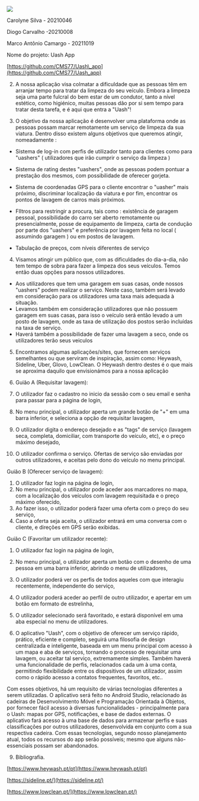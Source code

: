 ![](RackMultipart20221007-1-law13o_html_f52816cc3edc1a02.png)

Carolyne Silva - 20210046

Diogo Carvalho -20210008

Marco Antônio Camargo - 20211019

Nome do projeto: Uash App

[https://github.com/CMS77/Uash\_app](https://github.com/CMS77/Uash_app)

2. A nossa aplicação visa colmatar a dificuldade que as pessoas têm em arranjar tempo para tratar da limpeza do seu veículo. Embora a limpeza seja uma parte fulcral do bem estar de um condutor, tanto a nível estético, como higiénico, muitas pessoas dão por si sem tempo para tratar desta tarefa, e é aqui que entra a "Uash"!

3. O objetivo da nossa aplicação é desenvolver uma plataforma onde as pessoas possam marcar remotamente um serviço de limpeza da sua viatura. Dentro disso existem alguns objetivos que queremos atingir, nomeadamente :

- Sistema de log-in com perfis de utilizador tanto para clientes como para "uashers" ( utilizadores que irão cumprir o serviço da limpeza )

- Sistema de rating destes "uashers", onde as pessoas podem pontuar a prestação dos mesmos, com possibilidade de oferecer gorjeta.

- Sistema de coordenadas GPS para o cliente encontrar o "uasher" mais próximo, discriminar localização da viatura e por fim, encontrar os pontos de lavagem de carros mais próximos.

- FIltros para restringir a procura, tais como : existência de garagem pessoal, possibilidade do carro ser aberto remotamente ou presencialmente, posse de equipamento de limpeza, carta de condução por parte dos "uashers" e preferência por lavagem feita no local ( assumindo garagem ) ou em postos de lavagem.

- Tabulação de preços, com níveis diferentes de serviço

4. Visamos atingir um público que, com as dificuldades do dia-a-dia, não tem tempo de sobra para fazer a limpeza dos seus veículos. Temos então duas opções para nossos utilizadores.

- Aos utilizadores que tem uma garagem em suas casas, onde nossos "uashers" podem realizar o serviço. Neste caso, também será levado em consideração para os utilizadores uma taxa mais adequada à situação.
- Levamos também em consideração utilizadores que não possuem garagem em suas casas, para isso o veículo será então levado a um posto de lavagem, onde as taxa de utilização dos postos serão incluídas na taxa de serviço.
- Haverá também a possibilidade de fazer uma lavagem a seco, onde os utilizadores terão seus veiculos

5. Encontramos algumas aplicações/sites, que fornecem serviços semelhantes ou que serviram de inspiração, assim como: Heywash, Sideline, Uber, Glovo, LowClean. O Heywash dentro destes é o que mais se aproxima daquilo que envisionámos para a nossa aplicação

6. Guião A (Requisitar lavagem):

1. O utilizador faz o cadastro no inicio da sessão com o seu email e senha para passar para a página de login,
2. No menu principal, o utilizador aperta um grande botão de "+" em uma barra inferior, e seleciona a opção de requisitar lavagem,
3. O utilizador digita o endereço desejado e as "tags" de serviço (lavagem seca, completa, domiciliar, com transporte do veículo, etc), e o preço máximo desejado,
4. O utilizador confirma o serviço. Ofertas de serviço são enviadas por outros utilizadores, e aceitas pelo dono do veículo no menu principal.

Guião B (Oferecer serviço de lavagem):

1. O utilizador faz login na página de login,
2. No menu principal, o utilizador pode aceder aos marcadores no mapa, com a localização dos veículos com lavagem requisitada e o preço máximo oferecido,
3. Ao fazer isso, o utilizador poderá fazer uma oferta com o preço do seu serviço,
4. Caso a oferta seja aceita, o utilizador entrará em uma conversa com o cliente, e direções em GPS serão exibidas.

Guião C (Favoritar um utilizador recente):

1. O utilizador faz login na página de login,
2. No menu principal, o utilizador aperta um botão com o desenho de uma pessoa em uma barra inferior, abrindo o menu de utilizadores,
3. O utilizador poderá ver os perfis de todos aqueles com que interagiu recentemente, independente do serviço,
4. O utilizador poderá aceder ao perfil de outro utilizador, e apertar em um botão em formato de estrelinha,
5. O utilizador selecionado será favoritado, e estará disponível em uma aba especial no menu de utilizadores.

7. O aplicativo "Uash", com o objetivo de oferecer um serviço rápido, prático, eficiente e completo, seguirá uma filosofia de design centralizada e inteligente, baseada em um menu principal com acesso à um mapa e aba de serviços, tornando o processo de requisitar uma lavagem, ou aceitar tal serviço, extremamente simples. Também haverá uma funcionalidade de perfis, relacionados cada um à uma conta, permitindo flexibilidade entre os dispositivos de um utilizador, assim como o rápido acesso a contatos frequentes, favoritos, etc..

Com esses objetivos, há um requisito de várias tecnologias diferentes a serem utilizadas. O aplicativo será feito no Android Studio, relacionado às cadeiras de Desenvolvimento Móvel e Programação Orientada à Objetos, por fornecer fácil acesso à diversas funcionalidades - principalmente para o Uash: mapas por GPS, notificações, e base de dados externas. O aplicativo fará acesso à uma base de dados para armazenar perfis e suas classificações por outros utilizadores, desenvolvida em conjunto com a sua respectiva cadeira. Com essas tecnologias, segundo nosso planejamento atual, todos os recursos do app serão possíveis; mesmo que alguns não-essenciais possam ser abandonados.

9. Bibliografia.

[https://www.heywash.pt/pt](https://www.heywash.pt/pt)

[https://sideline.pt/](https://sideline.pt/)

[https://www.lowclean.pt/](https://www.lowclean.pt/)
